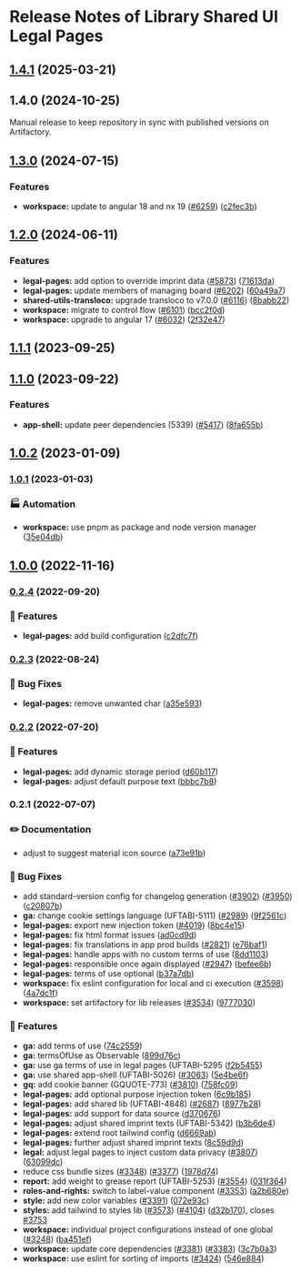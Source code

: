 # Release Notes of Library Shared UI Legal Pages
## [1.4.1](https://github.com/Schaeffler-Group/frontend-schaeffler/compare/legal-pages-v1.4.0...legal-pages-v1.4.1) (2025-03-21)

## 1.4.0 (2024-10-25)
Manual release to keep repository in sync with published versions on Artifactory.

## [1.3.0](https://github.com/Schaeffler-Group/frontend-schaeffler/compare/legal-pages-v1.2.0...legal-pages-v1.3.0) (2024-07-15)


### Features

* **workspace:** update to angular 18 and nx 19 ([#6259](https://github.com/Schaeffler-Group/frontend-schaeffler/issues/6259)) ([c2fec3b](https://github.com/Schaeffler-Group/frontend-schaeffler/commit/c2fec3befeaa072f87bfc4c195262d71c2b18ecf))

## [1.2.0](https://github.com/Schaeffler-Group/frontend-schaeffler/compare/legal-pages-v1.1.1...legal-pages-v1.2.0) (2024-06-11)


### Features

* **legal-pages:** add option to override imprint data ([#5873](https://github.com/Schaeffler-Group/frontend-schaeffler/issues/5873)) ([71613da](https://github.com/Schaeffler-Group/frontend-schaeffler/commit/71613da82f92f1ab34acb6270b6e922d80fb57ee))
* **legal-pages:** update members of managing board ([#6202](https://github.com/Schaeffler-Group/frontend-schaeffler/issues/6202)) ([60a49a7](https://github.com/Schaeffler-Group/frontend-schaeffler/commit/60a49a79d5c5790f97875df833d72d83fbd4c11f))
* **shared-utils-transloco:** upgrade transloco to v7.0.0 ([#6116](https://github.com/Schaeffler-Group/frontend-schaeffler/issues/6116)) ([8babb22](https://github.com/Schaeffler-Group/frontend-schaeffler/commit/8babb222d49c8ef69fd677d632ac6b87852f3caa))
* **workspace:** migrate to control flow ([#6101](https://github.com/Schaeffler-Group/frontend-schaeffler/issues/6101)) ([bcc2f0d](https://github.com/Schaeffler-Group/frontend-schaeffler/commit/bcc2f0de21ab75dcdceb320c21268074e0940dc9))
* **workspace:** upgrade to angular 17 ([#6032](https://github.com/Schaeffler-Group/frontend-schaeffler/issues/6032)) ([2f32e47](https://github.com/Schaeffler-Group/frontend-schaeffler/commit/2f32e478cb1b1c95ac48976332011c60ce28f4e4))

## [1.1.1](https://github.com/Schaeffler-Group/frontend-schaeffler/compare/legal-pages-v1.1.0...legal-pages-v1.1.1) (2023-09-25)

## [1.1.0](https://github.com/Schaeffler-Group/frontend-schaeffler/compare/legal-pages-v1.0.2...legal-pages-v1.1.0) (2023-09-22)


### Features

* **app-shell:** update peer dependencies (5339) ([#5417](https://github.com/Schaeffler-Group/frontend-schaeffler/issues/5417)) ([8fa655b](https://github.com/Schaeffler-Group/frontend-schaeffler/commit/8fa655b608a94cb6e20d54e73187f3efb7ec750e))

## [1.0.2](https://github.com/Schaeffler-Group/frontend-schaeffler/compare/legal-pages-v1.0.1...legal-pages-v1.0.2) (2023-01-09)

### [1.0.1](https://github.com/Schaeffler-Group/frontend-schaeffler/compare/legal-pages-v1.0.0...legal-pages-v1.0.1) (2023-01-03)


### 🏭 Automation

* **workspace:** use pnpm as package and node version manager ([35e04db](https://github.com/Schaeffler-Group/frontend-schaeffler/commit/35e04dba206a3d579156300c68b2ede9206556ff))

## [1.0.0](https://github.com/Schaeffler-Group/frontend-schaeffler/compare/legal-pages-v0.2.4...legal-pages-v1.0.0) (2022-11-16)

### [0.2.4](https://github.com/Schaeffler-Group/frontend-schaeffler/compare/legal-pages-v0.2.3...legal-pages-v0.2.4) (2022-09-20)


### 🎸 Features

* **legal-pages:** add build configuration ([c2dfc7f](https://github.com/Schaeffler-Group/frontend-schaeffler/commit/c2dfc7ff6775405b290444037c35a213e82c6c77))

### [0.2.3](https://github.com/Schaeffler-Group/frontend-schaeffler/compare/legal-pages-v0.2.2...legal-pages-v0.2.3) (2022-08-24)


### 🐛 Bug Fixes

* **legal-pages:** remove unwanted char ([a35e593](https://github.com/Schaeffler-Group/frontend-schaeffler/commit/a35e5934d74cba18045726714a7adb34c4055320))

### [0.2.2](https://github.com/Schaeffler-Group/frontend-schaeffler/compare/legal-pages-v0.2.1...legal-pages-v0.2.2) (2022-07-20)


### 🎸 Features

* **legal-pages:** add dynamic storage period ([d60b117](https://github.com/Schaeffler-Group/frontend-schaeffler/commit/d60b117358cd4a8c579c9057be6627865b8e7cb5))
* **legal-pages:** adjust default purpose text ([bbbc7b8](https://github.com/Schaeffler-Group/frontend-schaeffler/commit/bbbc7b812a4c50a8dee44ffa14382b1c1b3882e2))

### 0.2.1 (2022-07-07)


### ✏️ Documentation

* adjust to suggest material icon source ([a73e91b](https://github.com/Schaeffler-Group/frontend-schaeffler/commit/a73e91b89002ba7f7768461b1fae6713cc88a30a))


### 🐛 Bug Fixes

* add standard-version config for changelog generation ([#3902](https://github.com/Schaeffler-Group/frontend-schaeffler/issues/3902)) ([#3950](https://github.com/Schaeffler-Group/frontend-schaeffler/issues/3950)) ([c20807b](https://github.com/Schaeffler-Group/frontend-schaeffler/commit/c20807bfbdace3a554876ba7f5b9f1be10453c72))
* **ga:** change cookie settings language (UFTABI-5111) ([#2989](https://github.com/Schaeffler-Group/frontend-schaeffler/issues/2989)) ([9f2561c](https://github.com/Schaeffler-Group/frontend-schaeffler/commit/9f2561c2fd0b024fc6922b123041265b9e877b47))
* **legal-pages:** export new injection token ([#4019](https://github.com/Schaeffler-Group/frontend-schaeffler/issues/4019)) ([8bc4e15](https://github.com/Schaeffler-Group/frontend-schaeffler/commit/8bc4e1561e7487d32522f7b0de4d811b09d739ef))
* **legal-pages:** fix html format issues ([ad0cd9d](https://github.com/Schaeffler-Group/frontend-schaeffler/commit/ad0cd9dde0fe86a5f8a8078c888cc1f86e25af5a))
* **legal-pages:** fix translations in app prod builds ([#2821](https://github.com/Schaeffler-Group/frontend-schaeffler/issues/2821)) ([e76baf1](https://github.com/Schaeffler-Group/frontend-schaeffler/commit/e76baf1c098e6a1065c4d401b633898ce42d97f9))
* **legal-pages:** handle apps with no custom terms of use ([8dd1103](https://github.com/Schaeffler-Group/frontend-schaeffler/commit/8dd11032303080d78e0114f917f1b7bf6ad1aa1b))
* **legal-pages:** responsible once again displayed ([#2947](https://github.com/Schaeffler-Group/frontend-schaeffler/issues/2947)) ([befee6b](https://github.com/Schaeffler-Group/frontend-schaeffler/commit/befee6b5a721197d567988f65f352dc6a86e766b))
* **legal-pages:** terms of use optional ([b37a7db](https://github.com/Schaeffler-Group/frontend-schaeffler/commit/b37a7db3ba4214866eca11371950842aebcc1324))
* **workspace:** fix eslint configuration for local and ci execution ([#3598](https://github.com/Schaeffler-Group/frontend-schaeffler/issues/3598)) ([4a7dc1f](https://github.com/Schaeffler-Group/frontend-schaeffler/commit/4a7dc1fe79d94b6d8ddfa7cf2644e3bbc11a3e80))
* **workspace:** set artifactory for lib releases ([#3534](https://github.com/Schaeffler-Group/frontend-schaeffler/issues/3534)) ([9777030](https://github.com/Schaeffler-Group/frontend-schaeffler/commit/9777030734138ea66763d8cf2030319dec2479bd))


### 🎸 Features

* **ga:** add terms of use ([74c2559](https://github.com/Schaeffler-Group/frontend-schaeffler/commit/74c255904c1ebc2d787622c8da06cff5447e2a3b))
* **ga:** termsOfUse as Observable ([899d76c](https://github.com/Schaeffler-Group/frontend-schaeffler/commit/899d76c091edc000ca958191a47cc681648c0201))
* **ga:** use ga terms of use in legal pages (UFTABI-5295 ([f2b5455](https://github.com/Schaeffler-Group/frontend-schaeffler/commit/f2b54551d76a6f8a60fda78ff4359136c7b48663))
* **ga:** use shared app-shell (UFTABI-5026) ([#3063](https://github.com/Schaeffler-Group/frontend-schaeffler/issues/3063)) ([5e4be6f](https://github.com/Schaeffler-Group/frontend-schaeffler/commit/5e4be6f1f34b15f8d5621049700d964afc83210c))
* **gq:** add cookie banner (GQUOTE-773) ([#3810](https://github.com/Schaeffler-Group/frontend-schaeffler/issues/3810)) ([758fc09](https://github.com/Schaeffler-Group/frontend-schaeffler/commit/758fc09c1842995dd668ed6429a783661bbb3ea4))
* **legal-pages:** add optional purpose injection token ([6c9b185](https://github.com/Schaeffler-Group/frontend-schaeffler/commit/6c9b185744706efedf30e8719e557956151a0520))
* **legal-pages:** add shared lib (UFTABI-4848) ([#2687](https://github.com/Schaeffler-Group/frontend-schaeffler/issues/2687)) ([8977b28](https://github.com/Schaeffler-Group/frontend-schaeffler/commit/8977b281d8adc3bf6705aaff5cb124af8fb8fea9))
* **legal-pages:** add support for data source ([d370676](https://github.com/Schaeffler-Group/frontend-schaeffler/commit/d3706764615fd45ae56eb243e6cd762f3519443a))
* **legal-pages:** adjust shared imprint texts (UFTABI-5342) ([b3b6de4](https://github.com/Schaeffler-Group/frontend-schaeffler/commit/b3b6de49c82384effadc19e137643442ff544c70))
* **legal-pages:** extend root tailwind config ([d6669ab](https://github.com/Schaeffler-Group/frontend-schaeffler/commit/d6669ab6a69e75d2f2d3133aa2c85f765187f7d7))
* **legal-pages:** further adjust shared imprint texts ([8c59d9d](https://github.com/Schaeffler-Group/frontend-schaeffler/commit/8c59d9d5246ca365abcc3a3edb2f95bcadc5553d))
* **legal:** adjust legal pages to inject custom data privacy ([#3807](https://github.com/Schaeffler-Group/frontend-schaeffler/issues/3807)) ([63099dc](https://github.com/Schaeffler-Group/frontend-schaeffler/commit/63099dcbb61b3d2dda108435cb08bcf1dcdd777f))
* reduce css bundle sizes ([#3348](https://github.com/Schaeffler-Group/frontend-schaeffler/issues/3348)) ([#3377](https://github.com/Schaeffler-Group/frontend-schaeffler/issues/3377)) ([1978d74](https://github.com/Schaeffler-Group/frontend-schaeffler/commit/1978d745d959d521f060f51e98ab85a2390612bf))
* **report:** add weight to grease report (UFTABI-5253) ([#3554](https://github.com/Schaeffler-Group/frontend-schaeffler/issues/3554)) ([031f364](https://github.com/Schaeffler-Group/frontend-schaeffler/commit/031f36408f281ddee18caae680ab5a834680cc25))
* **roles-and-rights:** switch to label-value component ([#3353](https://github.com/Schaeffler-Group/frontend-schaeffler/issues/3353)) ([a2b680e](https://github.com/Schaeffler-Group/frontend-schaeffler/commit/a2b680e57f691a05b66231166b34e25171593a36))
* **style:** add new color variables ([#3391](https://github.com/Schaeffler-Group/frontend-schaeffler/issues/3391)) ([072e93c](https://github.com/Schaeffler-Group/frontend-schaeffler/commit/072e93cc90858f751717e10e383f87ab2d4c61f6))
* **styles:** add tailwind to styles lib ([#3573](https://github.com/Schaeffler-Group/frontend-schaeffler/issues/3573)) ([#4104](https://github.com/Schaeffler-Group/frontend-schaeffler/issues/4104)) ([d32b170](https://github.com/Schaeffler-Group/frontend-schaeffler/commit/d32b170c13de73f90b3a792d9f50f29cede37898)), closes [#3753](https://github.com/Schaeffler-Group/frontend-schaeffler/issues/3753)
* **workspace:** individual project configurations instead of one global ([#3248](https://github.com/Schaeffler-Group/frontend-schaeffler/issues/3248)) ([ba451ef](https://github.com/Schaeffler-Group/frontend-schaeffler/commit/ba451ef87c9c9cff99440b9739c9ebf4069a16dc))
* **workspace:** update core dependencies ([#3381](https://github.com/Schaeffler-Group/frontend-schaeffler/issues/3381)) ([#3383](https://github.com/Schaeffler-Group/frontend-schaeffler/issues/3383)) ([3c7b0a3](https://github.com/Schaeffler-Group/frontend-schaeffler/commit/3c7b0a37be3104fc216c3ee6506d5f8ce2cadb21))
* **workspace:** use eslint for sorting of imports ([#3424](https://github.com/Schaeffler-Group/frontend-schaeffler/issues/3424)) ([546e884](https://github.com/Schaeffler-Group/frontend-schaeffler/commit/546e8845a9250580ccdc982e3f5c1d818f8678bd))
